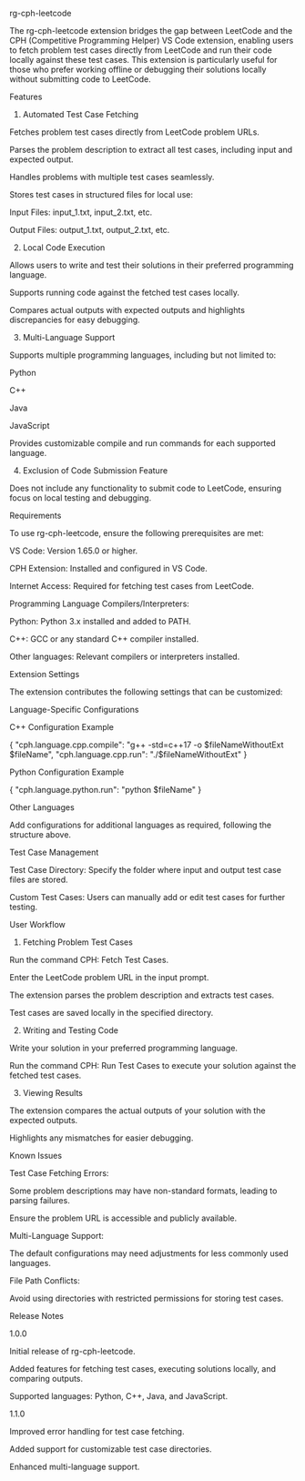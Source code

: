 rg-cph-leetcode

The rg-cph-leetcode extension bridges the gap between LeetCode and the CPH (Competitive Programming Helper) VS Code extension, enabling users to fetch problem test cases directly from LeetCode and run their code locally against these test cases. This extension is particularly useful for those who prefer working offline or debugging their solutions locally without submitting code to LeetCode.

Features

1. Automated Test Case Fetching

Fetches problem test cases directly from LeetCode problem URLs.

Parses the problem description to extract all test cases, including input and expected output.

Handles problems with multiple test cases seamlessly.

Stores test cases in structured files for local use:

Input Files: input_1.txt, input_2.txt, etc.

Output Files: output_1.txt, output_2.txt, etc.

2. Local Code Execution

Allows users to write and test their solutions in their preferred programming language.

Supports running code against the fetched test cases locally.

Compares actual outputs with expected outputs and highlights discrepancies for easy debugging.

3. Multi-Language Support

Supports multiple programming languages, including but not limited to:

Python

C++

Java

JavaScript

Provides customizable compile and run commands for each supported language.

4. Exclusion of Code Submission Feature

Does not include any functionality to submit code to LeetCode, ensuring focus on local testing and debugging.

Requirements

To use rg-cph-leetcode, ensure the following prerequisites are met:

VS Code: Version 1.65.0 or higher.

CPH Extension: Installed and configured in VS Code.

Internet Access: Required for fetching test cases from LeetCode.

Programming Language Compilers/Interpreters:

Python: Python 3.x installed and added to PATH.

C++: GCC or any standard C++ compiler installed.

Other languages: Relevant compilers or interpreters installed.

Extension Settings

The extension contributes the following settings that can be customized:

Language-Specific Configurations

C++ Configuration Example

{
  "cph.language.cpp.compile": "g++ -std=c++17 -o $fileNameWithoutExt $fileName",
  "cph.language.cpp.run": "./$fileNameWithoutExt"
}

Python Configuration Example

{
  "cph.language.python.run": "python $fileName"
}

Other Languages

Add configurations for additional languages as required, following the structure above.

Test Case Management

Test Case Directory: Specify the folder where input and output test case files are stored.

Custom Test Cases: Users can manually add or edit test cases for further testing.

User Workflow

1. Fetching Problem Test Cases

Run the command CPH: Fetch Test Cases.

Enter the LeetCode problem URL in the input prompt.

The extension parses the problem description and extracts test cases.

Test cases are saved locally in the specified directory.

2. Writing and Testing Code

Write your solution in your preferred programming language.

Run the command CPH: Run Test Cases to execute your solution against the fetched test cases.

3. Viewing Results

The extension compares the actual outputs of your solution with the expected outputs.

Highlights any mismatches for easier debugging.

Known Issues

Test Case Fetching Errors:

Some problem descriptions may have non-standard formats, leading to parsing failures.

Ensure the problem URL is accessible and publicly available.

Multi-Language Support:

The default configurations may need adjustments for less commonly used languages.

File Path Conflicts:

Avoid using directories with restricted permissions for storing test cases.

Release Notes

1.0.0

Initial release of rg-cph-leetcode.

Added features for fetching test cases, executing solutions locally, and comparing outputs.

Supported languages: Python, C++, Java, and JavaScript.

1.1.0

Improved error handling for test case fetching.

Added support for customizable test case directories.

Enhanced multi-language support.
